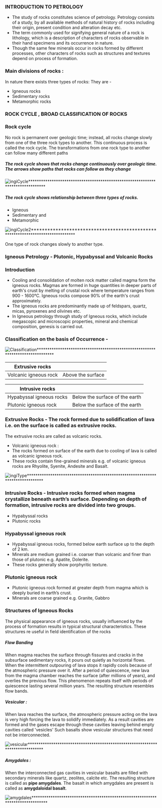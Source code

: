 ### INTRODUCTION TO PETROLOGY
- The study of rocks constitutes science of petrology. Petrology consists of a study, by all available methods of natural history of rocks including their origin, present condition and alteration decay etc.
- The term commonly used for signifying general nature of a rock is lithology, which is a description of characters of rocks observable in their hand specimens and its occurrence in nature.
- Though the same few minerals occur in rocks formed by different processes, other characters of rocks such as structures and textures depend on process of formation. 

### Main divisions of rocks :
In nature there exists three types of rocks: They are - 
- Igneous rocks
- Sedimentary rocks
- Metamorphic rocks

### ROCK CYCLE , BROAD CLASSIFICATION OF ROCKS
### Rock cycle 
  No rock is permanent over geologic time; instead, all rocks change slowly from one of the three rock types to another. This continuous process is called the rock cycle. The transformations from one rock type to another can follow many different paths
##### The rock cycle shows that rocks change continuously over geologic time. The arrows show paths that rocks can follow as they change 

![ingiCycle*******************************************************************************](images/ingiCycle.jpg)

##### The rock cycle shows relationship between three types of rocks.
- Igneous 	
- Sedimentary and 	
- Metamorphic <br>
	
![ingiCycle2*******************************************************************************](images/ingiCycle2.jpg)

One type of rock changes slowly to another type.
### Igneous Petrology - Plutonic, Hypabyssal and Volcanic Rocks
### Introduction 
- Cooling and consolidation of molten rock matter called magma form the igneous rocks. Magmas are formed in huge quantities in deeper parts of earth's crust by melting of crustal rock where temperature ranges from  900 - 1600&deg;C. Igneous rocks compose 90% of the earth's crust approximately.
- The igneous rocks are predominantly made up of feldspars, quartz, micas, pyroxenes and olivines etc.
- In Igneous petrology through study of lgneous rocks, which include megascopic and microscopic properties, mineral and chemical composition, genesis is carried out. 

### Classification on the basis of Occurrence -
![Classification*******************************************************************************](images/Classification.jpg)


| Extrusive rocks | |
|---| ---|
| Volcanic igneous rock | Above the surface |

| Intrusive rocks | |
|---| ---|
| Hypabyssal igneous rocks | Below the surface of the earth |
| Plutonic igneous rock	  |	Below the surface of the earth |

### Extrusive Rocks -	The rock formed due to solidification of lava i.e. on the surface is called as extrusive rocks.
The extrusive rocks are called as volcanic rocks.
- Volcanic igneous rock :
- The rocks formed on surface of the earth due to cooling of lava is called as volcanic igneous rock.
- These rocks contain fine-grained minerals e.g. of volcanic igneous rocks are Rhyolite, Syenite, Andesite and Basalt.

![ingiType*******************************************************************************](images/ingiType.jpg)

### Intrusive Rocks - Intrusive rocks formed when magma crystallize beneath earth’s surface. Depending on depth of formation, intrusive rocks are divided into two groups. 
- Hypabyssal rocks 
- Plutonic rocks

	
### Hypabyssal igneous rock 
- Hypabyssal igneous rocks, formed below earth surface up to the depth of 2 km.
- Minerals are medium grained i.e. coarser than volcanic and finer than those of plutonic e.g. Apatite, Dolerite.
- These rocks generally show porphyritic texture.

### Plutonic igneous rock 
- Plutonic igneous rock formed at greater depth from magma which is deeply buried in earth’s crust.
- Minerals are coarse grained e.g. Granite, Gabbro
    
### Structures of Igneous Rocks 
The physical appearance of igneous rocks, usually influenced by the process of formation results in typical structural characteristics. These structures re useful in field identification of the rocks
##### Flow Banding 
When magma reaches the surface through fissures and cracks in the subsurface sedimentary rocks, it pours out quietly as horizontal flows. When the intermittent outpouring of lava stops it rapidly cools because of the atmospheric pressure over it. After a period of quiescence, new lava from the magma chamber reaches the surface (after millions of years), and overlies the previous flow.
This phenomenon repeats itself with periods of quiescence lasting several million years. The resulting structure resembles flow bands.
##### Vesicular :
When lava reaches the surface, the atmospheric pressure acting on the 
lava is very high forcing the lava to solidify immediately. As a result cavities are formed and the gases  escape through these cavities leaving behind empty cavities called 'vesicles' Such basalts show vesicular structures that need not be interconnected.

![vesicular*******************************************************************************](images/vesicular.jpg)

##### Amygdales :
When the interconnected  gas cavities in vesicular basalts are filled with secondary minerals like quartz, zeolites, calcite etc. The resulting structure is called as **pipe amygdales**. The basalt in which amygdales are present is called as **amygdaloidal basalt**.

![amygdales*******************************************************************************](images/amygdales.jpg)



